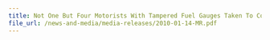 ```yaml
---
title: Not One But Four Motorists With Tampered Fuel Gauges Taken To Court  -  Two Fined And Jailed  23 motorists jailed for similar offences last year 
file_url: /news-and-media/media-releases/2010-01-14-MR.pdf
---
```

